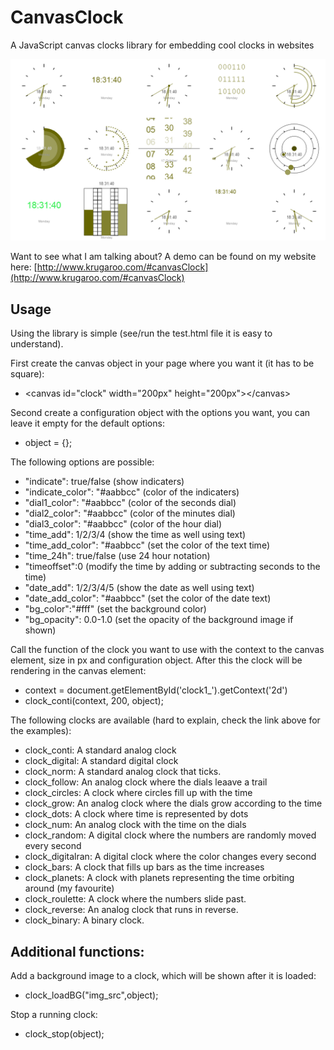 # CanvasClock
A JavaScript canvas clocks library for embedding cool clocks in websites

![alt text](https://github.com/Krugaroo/CanvasClock/blob/master/example.PNG  "Example Clocks")

Want to see what I am talking about? A demo can be found on my website here: [http://www.krugaroo.com/#canvasClock](http://www.krugaroo.com/#canvasClock)

## Usage

Using the library is simple (see/run the test.html file it is easy to understand).

First create the canvas object in your page where you want it (it has to be square):
* &lt;canvas id="clock" width="200px" height="200px"&gt;&lt;/canvas&gt;

Second create a configuration object with the options you want, you can leave it empty for the default options:
* object = {};

The following options are possible:
* "indicate": true/false (show indicaters)
* "indicate_color": "#aabbcc" (color of the indicaters)
* "dial1_color": "#aabbcc" (color of the seconds dial)
* "dial2_color": "#aabbcc" (color of the minutes dial)
* "dial3_color": "#aabbcc" (color of the hour dial)
* "time_add": 1/2/3/4 (show the time as well using text)
* "time_add_color": "#aabbcc" (set the color of the text time)
* "time_24h": true/false (use 24 hour notation)
* "timeoffset":0 (modify the time by adding or subtracting seconds to the time)
* "date_add": 1/2/3/4/5 (show the date as well using text)
* "date_add_color": "#aabbcc" (set the color of the date text)
* "bg_color":"#fff" (set the background color)
* "bg_opacity": 0.0-1.0 (set the opacity of the background image if shown)


Call the function of the clock you want to use with the context to the canvas element, size in px and configuration object. After this the clock will be rendering in the canvas element:
* context = document.getElementById('clock1_').getContext('2d')
* clock_conti(context, 200, object);

The following clocks are available (hard to explain, check the link above for the examples):
* clock_conti: A standard analog clock
* clock_digital: A standard digital clock
* clock_norm: A standard analog clock that ticks.
* clock_follow: An analog clock where the dials leaave a trail
* clock_circles: A clock where circles fill up with the time
* clock_grow: An analog clock where the dials grow according to the time
* clock_dots: A clock where time is represented by dots
* clock_num: An analog clock with the time on the dials
* clock_random: A digital clock where the numbers are randomly moved every second
* clock_digitalran: A digital clock where the color changes every second
* clock_bars: A clock that fills up bars as the time increases
* clock_planets: A clock with planets representing the time orbiting around (my favourite)
* clock_roulette: A clock where the numbers slide past.
* clock_reverse: An analog clock that runs in reverse.
* clock_binary: A binary clock.

## Additional functions:

Add a background image to a clock, which will be shown after it is loaded:
* clock_loadBG("img_src",object);

Stop a running clock:
* clock_stop(object);

